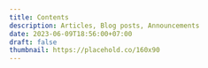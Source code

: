 ```yaml
---
title: Contents
description: Articles, Blog posts, Announcements
date: 2023-06-09T18:56:00+07:00
draft: false
thumbnail: https://placehold.co/160x90
---
```

